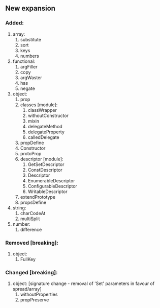 ## New expansion

### Added: 

1. array: 
	1. substitute
	2. sort
	3. keys
	4. numbers
2. functional: 
	1. argFiller
	2. copy
	3. argWaster
	4. has
	5. negate
3. object: 
	1. prop
	2. classes [module]: 
		1. classWrapper
		2. withoutConstructor
		3. mixin
		4. delegateMethod
		5. delegateProperty
		6. calledDelegate
	3. propDefine
	4. Constructor
	5. protoProp	
	6. descriptor [module]: 
		1. GetSetDescriptor
		2. ConstDescriptor
		3. Descriptor
		4. EnumerableDescriptor
		5. ConfigurableDescriptor
		6. WritableDescriptor	
	7. extendPrototype
	8. propsDefine
4. string: 
	1. charCodeAt
	2. multiSplit
5. number: 
	1. difference
		
### Removed [breaking]: 

1. object: 
	1. FullKey

### Changed [breaking]: 

1. object: 
	[signature change - removal of 'Set' parameters in favour of spread/array]
	1. withoutProperties
	2. propPreserve
